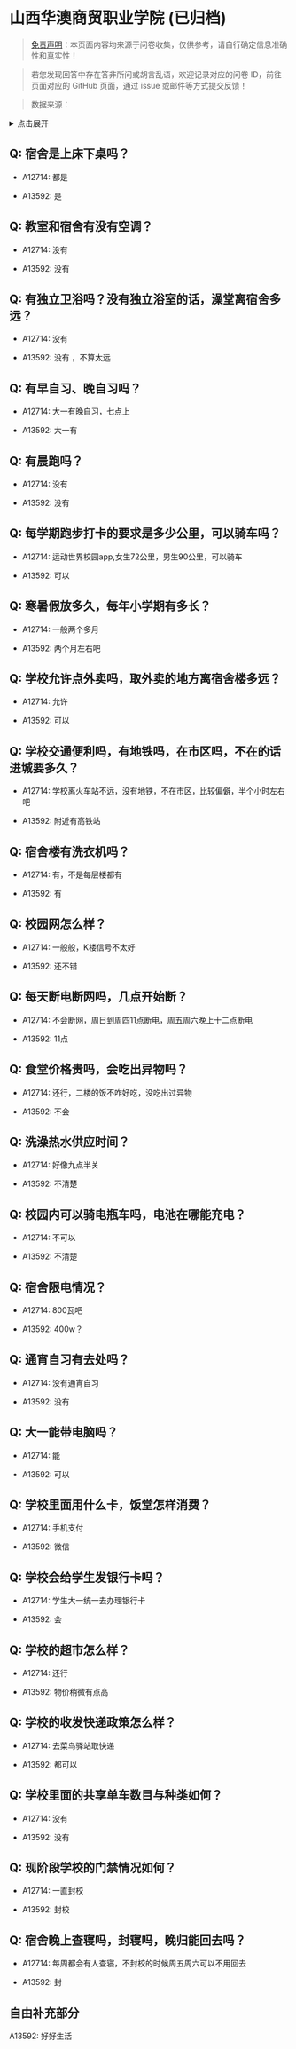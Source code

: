 # 山西华澳商贸职业学院 (已归档)

> [免责声明](https://colleges.chat/#_3)：本页面内容均来源于问卷收集，仅供参考，请自行确定信息准确性和真实性！

> 若您发现回答中存在答非所问或胡言乱语，欢迎记录对应的问卷 ID，前往页面对应的 GitHub 页面，通过 issue 或邮件等方式提交反馈！

> 数据来源：

<details><summary>点击展开</summary>
<ul>
<li>A12714: 匿名 (2022 年 06 月)</li>
<li>A13592: 匿名 (2022 年 06 月)</li>
</ul>
</details>

## Q: 宿舍是上床下桌吗？

- A12714: 都是

- A13592: 是

## Q: 教室和宿舍有没有空调？

- A12714: 没有

- A13592: 没有

## Q: 有独立卫浴吗？没有独立浴室的话，澡堂离宿舍多远？

- A12714: 没有

- A13592: 没有 ，不算太远

## Q: 有早自习、晚自习吗？

- A12714: 大一有晚自习，七点上

- A13592: 大一有

## Q: 有晨跑吗？

- A12714: 没有

- A13592: 没有

## Q: 每学期跑步打卡的要求是多少公里，可以骑车吗？

- A12714: 运动世界校园app,女生72公里，男生90公里，可以骑车

- A13592: 可以

## Q: 寒暑假放多久，每年小学期有多长？

- A12714: 一般两个多月

- A13592: 两个月左右吧

## Q: 学校允许点外卖吗，取外卖的地方离宿舍楼多远？

- A12714: 允许

- A13592: 可以

## Q: 学校交通便利吗，有地铁吗，在市区吗，不在的话进城要多久？

- A12714: 学校离火车站不远，没有地铁，不在市区，比较偏僻，半个小时左右吧

- A13592: 附近有高铁站

## Q: 宿舍楼有洗衣机吗？

- A12714: 有，不是每层楼都有

- A13592: 有

## Q: 校园网怎么样？

- A12714: 一般般，K楼信号不太好

- A13592: 还不错

## Q: 每天断电断网吗，几点开始断？

- A12714: 不会断网，周日到周四11点断电，周五周六晚上十二点断电

- A13592: 11点

## Q: 食堂价格贵吗，会吃出异物吗？

- A12714: 还行，二楼的饭不咋好吃，没吃出过异物

- A13592: 不会

## Q: 洗澡热水供应时间？

- A12714: 好像九点半关

- A13592: 不清楚

## Q: 校园内可以骑电瓶车吗，电池在哪能充电？

- A12714: 不可以

- A13592: 不清楚

## Q: 宿舍限电情况？

- A12714: 800瓦吧

- A13592: 400w？

## Q: 通宵自习有去处吗？

- A12714: 没有通宵自习

- A13592: 没有

## Q: 大一能带电脑吗？

- A12714: 能

- A13592: 可以

## Q: 学校里面用什么卡，饭堂怎样消费？

- A12714: 手机支付

- A13592: 微信

## Q: 学校会给学生发银行卡吗？

- A12714: 学生大一统一去办理银行卡

- A13592: 会

## Q: 学校的超市怎么样？

- A12714: 还行

- A13592: 物价稍微有点高

## Q: 学校的收发快递政策怎么样？

- A12714: 去菜鸟驿站取快递

- A13592: 都可以

## Q: 学校里面的共享单车数目与种类如何？

- A12714: 没有

- A13592: 没有

## Q: 现阶段学校的门禁情况如何？

- A12714: 一直封校

- A13592: 封校

## Q: 宿舍晚上查寝吗，封寝吗，晚归能回去吗？

- A12714: 每周都会有人查寝，不封校的时候周五周六可以不用回去

- A13592: 封

## 自由补充部分

A13592: 好好生活